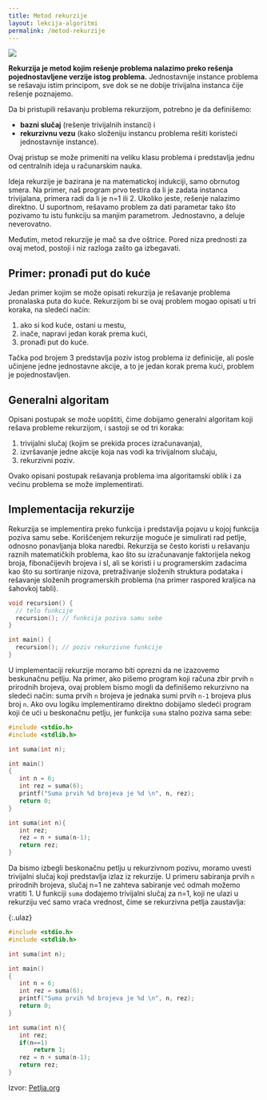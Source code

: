 ```yaml
---
title: Metod rekurzije
layout: lekcija-algoritmi
permalink: /metod-rekurzije
---
```


![](/images/fore/rekurzija-strip.png)

**Rekurzija je metod kojim rešenje problema nalazimo preko rešenja pojednostavljene verzije istog problema.** Jednostavnije instance problema se rešavaju istim principom, sve dok se ne dobije trivijalna instanca čije rešenje poznajemo.

Da bi pristupili rešavanju problema rekurzijom, potrebno je da definišemo:

- **bazni slučaj** (rešenje trivijalnih instanci) i
- **rekurzivnu vezu** (kako složeniju instancu problema rešiti koristeći jednostavnije instance).

Ovaj pristup se može primeniti na veliku klasu problema i predstavlja jednu od centralnih ideja u računarskim nauka.

Ideja rekurzije je bazirana je na matematickoj indukciji, samo obrnutog smera. Na primer, naš program prvo testira da li je zadata instanca trivijalana, primera radi da li je n=1 ili 2. Ukoliko jeste, rešenje nalazimo direktno. U suportnom, rešavamo problem za dati parametar tako što pozivamo tu istu funkciju sa manjim parametrom. Jednostavno, a deluje neverovatno.

Međutim, metod rekurzije je mač sa dve oštrice. Pored niza prednosti za ovaj metod, postoji i niz razloga zašto ga izbegavati.

## Primer: pronađi put do kuće

Jedan primer kojim se može opisati rekurzija je rešavanje problema pronalaska puta do kuće. Rekurzijom bi se ovaj problem mogao opisati u tri koraka, na sledeći način:

1. ako si kod kuće, ostani u mestu,
2. inače, napravi jedan korak prema kući,
3. pronađi put do kuće.

Tačka pod brojem 3 predstavlja poziv istog problema iz definicije, ali posle učinjene jedne jednostavne akcije, a to je jedan korak prema kući, problem je pojednostavljen.

## Generalni algoritam

Opisani postupak se može uopštiti, čime dobijamo generalni algoritam koji rešava probleme rekurzijom, i sastoji se od tri koraka:

1. trivijalni slučaj (kojim se prekida proces izračunavanja),
2. izvršavanje jedne akcije koja nas vodi ka trivijalnom slučaju,
3. rekurzivni poziv.

Ovako opisani postupak rešavanja problema ima algoritamski oblik i za većinu problema se može implementirati.

## Implementacija rekurzije

Rekurzija se implementira preko funkcija i predstavlja pojavu u kojoj funkcija poziva samu sebe. Korišćenjem rekurzije moguće je simulirati rad petlje, odnosno ponavljanja bloka naredbi. Rekurzija se često koristi u rešavanju raznih matematičkih problema, kao što su izračunavanje faktorijela nekog broja, fibonačijevih brojeva i sl, ali se koristi i u programerskim zadacima kao što su sortiranje nizova, pretraživanje složenih struktura podataka i rešavanje složenih programerskih problema (na primer raspored kraljica na šahovkoj tabli).

```c
void recursion() {
  // telo funkcije
  recursion(); // funkcija poziva samu sebe
}

int main() {  
  recursion(); // poziv rekurzivne funkcije
}
```

U implementaciji rekurzije moramo biti oprezni da ne izazovemo beskunačnu petlju. Na primer, ako pišemo program koji računa zbir prvih `n` prirodnih brojeva, ovaj problem bismo mogli da definišemo rekurzivno na sledeći način: suma prvih `n` brojeva je jednaka sumi prvih `n-1` brojeva plus broj `n`. Ako ovu logiku implementiramo direktno dobijamo sledeći program koji će ući u beskonačnu petlju, jer funkcija `suma` stalno poziva sama sebe:

```c
#include <stdio.h>
#include <stdlib.h>

int suma(int n);

int main()
{
   int n = 6;
   int rez = suma(6);
   printf("Suma prvih %d brojeva je %d \n", n, rez);
   return 0;
}

int suma(int n){
   int rez;
   rez = n + suma(n-1);
   return rez;
}
```

Da bismo izbegli beskonačnu petlju u rekurzivnom pozivu, moramo uvesti trivijalni slučaj koji predstavlja izlaz iz rekurzije. U primeru sabiranja prvih `n` prirodnih brojeva, slučaj n=1 ne zahteva sabiranje već odmah možemo vratiti 1. U funkciji `suma` dodajemo trivijalni slučaj za n=1, koji ne ulazi u rekurziju već samo vraća vrednost, čime se rekurzivna petlja zaustavlja:

{:.ulaz}
```c
#include <stdio.h>
#include <stdlib.h>

int suma(int n);

int main()
{
   int n = 6;
   int rez = suma(6);
   printf("Suma prvih %d brojeva je %d \n", n, rez);
   return 0;
}

int suma(int n){
   int rez;
   if(n==1)
       return 1;
   rez = n + suma(n-1);
   return rez;
}
```


Izvor: [Petlja.org](https://petlja.org/BubbleBee/r/lekcije/uvod-u-programiranje/nedelja_06)

